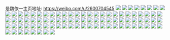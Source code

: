 是魏依一主页地址: https://weibo.com/u/2600704545 
![](https://wx4.sinaimg.cn/mw2000/9b039a21ly1h9fjlmhj33j21sc1sc4qq.jpg) 
![](https://wx4.sinaimg.cn/mw2000/9b039a21ly1h9fjm2zsw9j20u0140qbl.jpg) 
![](https://wx4.sinaimg.cn/mw2000/9b039a21ly1h9fjm2pfpaj20wi1ckwvo.jpg) 
![](https://wx4.sinaimg.cn/mw2000/9b039a21ly1h9fjm0j5ezj22c1340npk.jpg) 
![](https://wx4.sinaimg.cn/mw2000/9b039a21ly1h9fjm19v4jj20vb15sti0.jpg) 
![](https://wx4.sinaimg.cn/mw2000/9b039a21ly1h9fjlr3ytuj22ds1schdu.jpg) 
![](https://wx4.sinaimg.cn/mw2000/9b039a21ly1h9fjln4rx9j20u0140wps.jpg) 
![](https://wx4.sinaimg.cn/mw2000/9b039a21ly1h999kv0vzdj20u0140thi.jpg) 
![](https://wx4.sinaimg.cn/mw2000/9b039a21ly1h999kz5f2aj20t612wh77.jpg) 
![](https://wx4.sinaimg.cn/mw2000/9b039a21ly1h999l57q6cj21sc2dskjl.jpg) 
![](https://wx4.sinaimg.cn/mw2000/9b039a21ly1h999l1k09wj21sc1scb2a.jpg) 
![](https://wx4.sinaimg.cn/mw2000/9b039a21ly1h999kukv82j21sc1sckjm.jpg) 
![](https://wx4.sinaimg.cn/mw2000/9b039a21ly1h999l2vo72j23402c0hdv.jpg) 
![](https://wx4.sinaimg.cn/mw2000/9b039a21ly1gzx3hj4kj8j20u00zaaje.jpg) 
![](https://wx4.sinaimg.cn/mw2000/9b039a21ly1gzx3hign92j20u0140n9d.jpg) 
![](https://wx4.sinaimg.cn/mw2000/9b039a21ly1gzfcqj2k95j20u014012u.jpg) 
![](https://wx4.sinaimg.cn/mw2000/9b039a21ly1gx3ari1q6ij20u014dn27.jpg) 
![](https://wx4.sinaimg.cn/mw2000/9b039a21ly1gx3arj99m4j20u00u0784.jpg) 
![](https://wx4.sinaimg.cn/mw2000/9b039a21ly1gx3arghz4tj20u00u010g.jpg) 
![](https://wx4.sinaimg.cn/mw2000/9b039a21ly1gx3au0cagxj20u00vaq8c.jpg) 
![](https://wx4.sinaimg.cn/mw2000/9b039a21ly1gx3arjss8ij20u00u0wj6.jpg) 
![](https://wx4.sinaimg.cn/mw2000/9b039a21ly1gx3arkwkl9j20u00u0wic.jpg) 
![](https://wx4.sinaimg.cn/mw2000/9b039a21ly1gx3ariq6e7j20u00u0jw9.jpg) 
![](https://wx4.sinaimg.cn/mw2000/9b039a21ly1gx3arlq7rrj20u00u0gsl.jpg) 
![](https://wx4.sinaimg.cn/mw2000/9b039a21ly1gwoylmae3pj20u012fjzs.jpg) 
![](https://wx4.sinaimg.cn/mw2000/9b039a21ly1gwoylps2tcj20u0140qc5.jpg) 
![](https://wx4.sinaimg.cn/mw2000/9b039a21ly1gwoylomqqfj20u013t48m.jpg) 
![](https://wx4.sinaimg.cn/mw2000/9b039a21ly1gwoylrygvbj20u0140wnu.jpg) 
![](https://wx4.sinaimg.cn/mw2000/9b039a21ly1gwoylqt4hjj20u0140dnw.jpg) 
![](https://wx4.sinaimg.cn/mw2000/9b039a21ly1gwoylkm3ekj20u01417dr.jpg) 
![](https://wx4.sinaimg.cn/mw2000/9b039a21ly1gwoylsqhntj20u00xldo1.jpg) 
![](https://wx4.sinaimg.cn/mw2000/9b039a21ly1gwoylus2dkj20u00zi0yd.jpg) 
![](https://wx4.sinaimg.cn/mw2000/9b039a21ly1gwoyltsr66j20u0140qab.jpg) 
![](https://wx4.sinaimg.cn/mw2000/9b039a21ly1gw5viogai9j20u0140gwb.jpg) 
![](https://wx4.sinaimg.cn/mw2000/9b039a21ly1gw5vive4qzj20u00u0wk2.jpg) 
![](https://wx4.sinaimg.cn/mw2000/9b039a21ly1gw5vitw8prj20u011uk3i.jpg) 
![](https://wx4.sinaimg.cn/mw2000/9b039a21ly1gw5vir75olj20u00u043q.jpg) 
![](https://wx4.sinaimg.cn/mw2000/9b039a21ly1gw5vipznxxj20u40u0agr.jpg) 
![](https://wx4.sinaimg.cn/mw2000/9b039a21ly1gw5vit7b1qj20u00u0n2v.jpg) 
![](https://wx4.sinaimg.cn/mw2000/9b039a21ly1gw5viss7gsj20u00u077r.jpg) 
![](https://wx4.sinaimg.cn/mw2000/9b039a21ly1gw5vipazzkj20u00u043x.jpg) 
![](https://wx4.sinaimg.cn/mw2000/9b039a21ly1gw5vinxfz5j20u00u043p.jpg) 
![](https://wx4.sinaimg.cn/mw2000/002Q0i3vly1gub0pycfdzj60u00u0jwp02.jpg) 
![](https://wx4.sinaimg.cn/mw2000/002Q0i3vly1gub0pzlmz6j60u00u0q7202.jpg) 
![](https://wx4.sinaimg.cn/mw2000/002Q0i3vly1gub0pyw1fxj60u00u00xu02.jpg) 
![](https://wx4.sinaimg.cn/mw2000/002Q0i3vly1gub0r0luwkj60u014z42502.jpg) 
![](https://wx4.sinaimg.cn/mw2000/002Q0i3vly1gub0q1nq6nj60u00u0q7702.jpg) 
![](https://wx4.sinaimg.cn/mw2000/002Q0i3vly1gub0pxfmpnj60u00u00y102.jpg) 
![](https://wx4.sinaimg.cn/mw2000/002Q0i3vly1gub0q1cnirj60u00u0juo02.jpg) 
![](https://wx4.sinaimg.cn/mw2000/002Q0i3vly1gub0q0x615j60u00u0afi02.jpg) 
![](https://wx4.sinaimg.cn/mw2000/002Q0i3vly1gub0q05g5uj60u00u00y602.jpg) 
![](https://wx4.sinaimg.cn/mw2000/9b039a21ly1gszyuuen81j20u01407dj.jpg) 
![](https://wx4.sinaimg.cn/mw2000/9b039a21ly1gszyuur9ztj20u00u0tdi.jpg) 
![](https://wx4.sinaimg.cn/mw2000/9b039a21ly1gszyuu47ywj20u00u07a1.jpg) 
![](https://wx4.sinaimg.cn/mw2000/9b039a21ly1gprq69vtl8j20u00u0dm3.jpg) 
![](https://wx4.sinaimg.cn/mw2000/9b039a21ly1gprq691ql8j20u00u0n5m.jpg) 
![](https://wx4.sinaimg.cn/mw2000/9b039a21ly1gp4cy2vdspj20ty0uagsv.jpg) 
![](https://wx4.sinaimg.cn/mw2000/9b039a21ly1gozhmlwluej20u00u045t.jpg) 
![](https://wx4.sinaimg.cn/mw2000/9b039a21ly1gozhm04n1pj20u00u0grl.jpg) 
![](https://wx4.sinaimg.cn/mw2000/9b039a21ly1govdqno9sdj20u00u0tfd.jpg) 
![](https://wx4.sinaimg.cn/mw2000/9b039a21ly1govdqock3xj20u00u0adu.jpg) 
![](https://wx4.sinaimg.cn/mw2000/9b039a21ly1gogbfbeaa9j20s5104ajw.jpg) 
![](https://wx4.sinaimg.cn/mw2000/9b039a21ly1gogbfcowm0j20si0zik1b.jpg) 
![](https://wx4.sinaimg.cn/mw2000/9b039a21ly1gogbfdggswj20u00u0wjr.jpg) 
![](https://wx4.sinaimg.cn/mw2000/9b039a21ly1goctfrjagcj20u00u00yr.jpg) 
![](https://wx4.sinaimg.cn/mw2000/9b039a21ly1goctfq1sr0j20u00u0wjz.jpg) 
![](https://wx4.sinaimg.cn/mw2000/9b039a21ly1gniv3v5zr7j20u012nq8b.jpg) 
![](https://wx4.sinaimg.cn/mw2000/9b039a21ly1gnfbc7uowrj20u0140ahd.jpg) 
![](https://wx4.sinaimg.cn/mw2000/9b039a21ly1gnbvl9funej20u00xm10l.jpg) 
![](https://wx4.sinaimg.cn/mw2000/9b039a21ly1gnbvl97e44j20u00u0dmn.jpg) 
![](https://wx4.sinaimg.cn/mw2000/9b039a21ly1gmwll2x6mvj20u00zbtd4.jpg) 
![](https://wx4.sinaimg.cn/mw2000/9b039a21ly1gmwll2ky03j20tp0yhdlk.jpg) 
![](https://wx4.sinaimg.cn/mw2000/9b039a21ly1gmibhxwszfj20u01400yx.jpg) 
![](https://wx4.sinaimg.cn/mw2000/9b039a21ly1gliz68ktsoj20u00u044o.jpg) 
![](https://wx4.sinaimg.cn/mw2000/9b039a21ly1gliz69033aj20u00u0tez.jpg) 
![](https://wx4.sinaimg.cn/mw2000/9b039a21ly1gliz69cjegj20u00u0n55.jpg) 
![](https://wx4.sinaimg.cn/mw2000/9b039a21ly1giqjqiyvwkj20u0140452.jpg) 
![](https://wx4.sinaimg.cn/mw2000/9b039a21ly1giqjqk1729j20u0140qam.jpg) 
![](https://wx4.sinaimg.cn/mw2000/9b039a21ly1gi5xch1perj20u016btep.jpg) 
![](https://wx4.sinaimg.cn/mw2000/9b039a21ly1gi5xchbse5j20u00u0wjx.jpg) 
![](https://wx4.sinaimg.cn/mw2000/9b039a21ly1gi5wogz6zaj20u0140qbu.jpg) 
![](https://wx4.sinaimg.cn/mw2000/9b039a21ly1gi5wohec2sj20u0140wn4.jpg) 
![](https://wx4.sinaimg.cn/mw2000/9b039a21ly1ghghopo785j20u0140tg2.jpg) 
![](https://wx4.sinaimg.cn/mw2000/9b039a21ly1ghghoqdpjsj20u0140gpo.jpg) 
![](https://wx4.sinaimg.cn/mw2000/9b039a21ly1gh62581oo9j20u00u00zj.jpg) 
![](https://wx4.sinaimg.cn/mw2000/9b039a21ly1gh6258gvsaj20u00u07ap.jpg) 
![](https://wx4.sinaimg.cn/mw2000/9b039a21ly1ggkevvserxj20u00u0wkr.jpg) 
![](https://wx4.sinaimg.cn/mw2000/9b039a21ly1galv60w82nj20u014041d.jpg) 
![](https://wx4.sinaimg.cn/mw2000/9b039a21ly1g8mcd75o5hj20qo0zkmzi.jpg) 
![](https://wx4.sinaimg.cn/mw2000/9b039a21ly1g7fafhsdenj20u00u0wfg.jpg) 
![](https://wx4.sinaimg.cn/mw2000/9b039a21ly1g6i4q987jqj20u0140q7e.jpg) 
